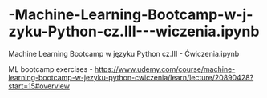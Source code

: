 # -Machine-Learning-Bootcamp-w-j-zyku-Python-cz.III---wiczenia.ipynb
 Machine Learning Bootcamp w języku Python cz.III - Ćwiczenia.ipynb
 
 ML bootcamp exercises - https://www.udemy.com/course/machine-learning-bootcamp-w-jezyku-python-cwiczenia/learn/lecture/20890428?start=15#overview
